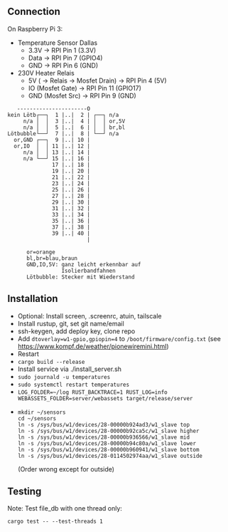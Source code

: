 

## Connection

On Raspberry Pi 3:

 - Temperature Sensor Dallas
   - 3.3V -> RPI Pin 1 (3.3V)
   - Data -> RPI Pin 7 (GPIO4)
   - GND  -> RPI Pin 6 (GND)
 - 230V Heater Relais
   - 5V ( -> Relais -> Mosfet Drain) -> RPI Pin 4 (5V)
   - IO (Mosfet Gate) -> RPI Pin 11 (GPIO17)
   - GND (Mosfet Src) -> RPI Pin 9 (GND)

```
   ----------------------O                
kein Lötb┌──┐  1 |..|  2 | ┌──┐ n/a          
     n/a │  │  3 |..|  4 | │  │ or,5V     
     n/a │  │  5 |..|  6 | │  │ br,bl     
Lötbubble└──┘  7 |..|  8 | └──┘ n/a       
  or,GND ┌──┐  9 |..| 10 |        
  or,IO  │  │ 11 |..| 12 |                
     n/a │  │ 13 |..| 14 |                
     n/a └──┘ 15 |..| 16 |                
              17 |..| 18 |                
              19 |..| 20 |                
              21 |..| 22 |                
              23 |..| 24 |                
              25 |..| 26 |                
              27 |..| 28 |                
              29 |..| 30 |                
              31 |..| 32 |                
              33 |..| 34 |                
              35 |..| 36 |                
              37 |..| 38 |                
              39 |..| 40 |                
                         |                
                                          
      or=orange                           
      bl,br=blau,braun                    
      GND,IO,5V: ganz leicht erkennbar auf
                 Isolierbandfahnen        
      Lötbubble: Stecker mit Wiederstand  
```

## Installation

 - Optional: Install screen, .screenrc, atuin, tailscale
 - Install rustup, git, set git name/email
 - ssh-keygen, add deploy key, clone repo
 - Add `dtoverlay=w1-gpio,gpiopin=4` to `/boot/firmware/config.txt` (see https://www.kompf.de/weather/pionewiremini.html)
  - Restart
 - `cargo build --release`
 - Install service via ./install_server.sh
  - `sudo journald -u temperatures`
  - `sudo systemctl restart temperatures`
  - `LOG_FOLDER=~/log RUST_BACKTRACE=1 RUST_LOG=info WEBASSETS_FOLDER=server/webassets target/release/server`
 - ```
   mkdir ~/sensors
   cd ~/sensors 
   ln -s /sys/bus/w1/devices/28-00000b924ad3/w1_slave top
   ln -s /sys/bus/w1/devices/28-00000b92ca5c/w1_slave higher
   ln -s /sys/bus/w1/devices/28-00000b936566/w1_slave mid   
   ln -s /sys/bus/w1/devices/28-00000b94c80a/w1_slave lower
   ln -s /sys/bus/w1/devices/28-00000b960941/w1_slave bottom
   ln -s /sys/bus/w1/devices/28-0114502974aa/w1_slave outside
   ```
   (Order wrong except for outside)

## Testing

Note: Test file_db with one thread only:

    cargo test -- --test-threads 1
